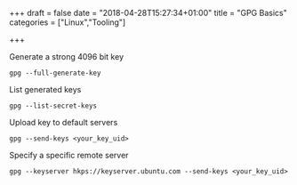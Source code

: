 +++
draft = false
date = "2018-04-28T15:27:34+01:00"
title = "GPG Basics"
categories = ["Linux","Tooling"]

+++

Generate a strong 4096 bit key
```
gpg --full-generate-key
```

List generated keys
```
gpg --list-secret-keys
```

Upload key to default servers
```
gpg --send-keys <your_key_uid>
```

Specify a specific remote server
```
gpg --keyserver hkps://keyserver.ubuntu.com --send-keys <your_key_uid>
```
